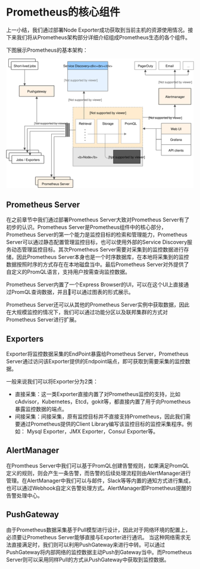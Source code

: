 # Prometheus的核心组件

上一小结，我们通过部署Node Exporter成功获取到当前主机的资源使用情况。接下来我们将从Prometheus架构部分详细介绍组成Prometheus生态的各个组件。

下图展示Prometheus的基本架构：

![Prometheus架构](../chapter0/static/architecture.svg)

## Prometheus Server

在之前章节中我们通过部署Prometheus Server大致对Prometheus Server有了初步的认识。Prometheus Server是Prometheus组件中的核心部分，Prometheus Server的第一个能力是监控目标的检索和管理能力，Prometheus Server可以通过静态配置管理监控目标，也可以使用外部的Service Discovery服务动态管理监控目标。其次Prometheus Server需要对采集到的监控数据进行存储，因此Prometheus Server本身也是一个时序数据库，在本地将采集到的监控数据按照时序的方式存在在本地磁盘当中。最后Prometheus Server对外提供了自定义的PromQL语言，支持用户按需查询监控数据。

Prometheus Server内置了一个Express Browser的UI，可以在这个UI上直接通过PromQL查询数据，并且可以通过图表的形式展示。

Prometheus Server还可以从其他的Prometheus Server实例中获取数据，因此在大规模监控的情况下，我们可以通过功能分区以及联邦集群的方式对Prometheus Server进行扩展。

## Exporters

Exporter将监控数据采集的EndPoint暴露给Prometheus Server，Prometheus Server通过访问该Exporter提供的Endpoint端点，即可获取到需要采集的监控数据。

一般来说我们可以将Exporter分为2类：

* 直接采集：这一类Exporter直接内置了对Prometheus监控的支持，比如cAdvisor，Kubernetes，Etcd，gokit等，都直接内置了用于向Prometheus暴露监控数据的端点。
* 间接采集：间接采集，原有监控目标并不直接支持Prometheus，因此我们需要通过Prometheus提供的Client Library编写该监控目标的监控采集程序。例如： Mysql Exporter，JMX Exporter，Consul Exporter等。

## AlertManager

在Promtheus Server中我们可以基于PromQL创建告警规则，如果满足PromQL定义的规则，则会产生一条告警，而告警的后续处理流程则由AlertManager进行管理。在AlertManager中我们可以与邮件，Slack等等内置的通知方式进行集成，也可以通过Webhook自定义告警处理方式。AlertManager即Prometheus提醒的告警处理中心。

## PushGateway

由于Prometheus数据采集基于Pull模型进行设计，因此对于网络环境的配置上，必须要让Prometheus Server能够直接与Exporter进行通讯。 当这种网络需求无法直接满足时，我们则可以利用PushGateway来进行中转。可以通过PushGateway将内部网络的监控数据主动Push到Gateway当中。而Prometheus Server则可以采用同样Pull的方式从PushGateway中获取到监控数据。
